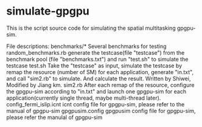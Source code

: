 simulate-gpgpu
==============
This is the script source code for simulating the spatial multitasking gpgpu-sim.

File descriptions:
benchmarks/*                    Several benchmarks for testing
random_benchmarks.rb            generate the testcase(file "testcase") from the benchmark pool (file "benchmarks.txt") 
                                and run "test.sh" to simulate the testcase
test.sh                         Take the "testcase" as input, simulate the testcase by remap the resource (number of SM) 
                                for each application, generate "in.txt", and call "sim2.rb" to simulate. And calculate 
                                the result.
                                Written by Shiwei, Modified by Jiang km.
sim2.rb                         After each remap of the resource, configure the gpgpu-sim according to "in.txt" and 
                                launch one gpgpu-sim for each application(currently single thread, maybe multi-thread 
                                later). 
config_fermi_islip.icnt         icnt config file for gpgpu-sim, please refer to the manual of gpgpu-sim
gpgpusim.config                 gpgpusim config file for gpgpu-sim, please refer the manulal of gpgpu-sim



